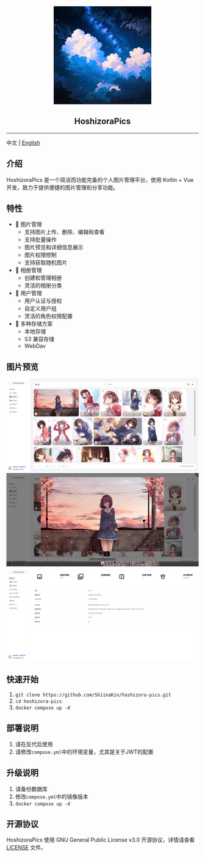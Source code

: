 <div style="text-align: center">
    <img src="docs/hoshizora-pics.png" width="256" alt="hoshizora-pics-logo"/>
    <h2>HoshizoraPics</h2>
</div>

---

中文 | [English](README_EN.md)

## 介绍

HoshizoraPics 是一个简洁而功能完备的个人图片管理平台，使用 Kotlin + Vue 开发，致力于提供便捷的图片管理和分享功能。

## 特性

- 📸 图片管理
    - 支持图片上传、删除、编辑和查看
    - 支持批量操作
    - 图片预览和详细信息展示
    - 图片权限控制
    - 支持获取随机图片
- 📁 相册管理
    - 创建和管理相册
    - 灵活的相册分类
- 🔐 用户管理
    - 用户认证与授权
    - 自定义用户组
    - 灵活的角色权限配置
- 💾 多种存储方案
    - 本地存储
    - S3 兼容存储
    - WebDav

## 图片预览

![image_1](docs/readme/cn/image_1.png)
![image_2](docs/readme/cn/image_2.png)
![image_3](docs/readme/cn/image_3.png)

## 快速开始

1. `git clone https://github.com/ShiinaKin/hoshizora-pics.git`
2. `cd hoshizora-pics`
3. `docker compose up -d`

## 部署说明

1. 请在反代后使用
2. 请修改`compose.yml`中的环境变量，尤其是关于JWT的配置

## 升级说明

1. 请备份数据库
2. 修改`compose.yml`中的镜像版本
3. `docker compose up -d`

## 开源协议

HoshizoraPics 使用 GNU General Public License v3.0 开源协议，详情请查看 [LICENSE](LICENSE) 文件。
